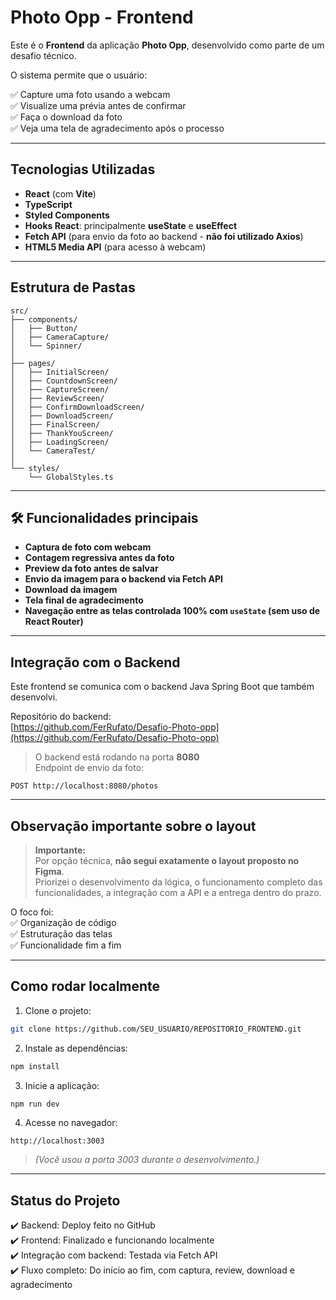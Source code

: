# Photo Opp - Frontend

Este é o **Frontend** da aplicação **Photo Opp**, desenvolvido como parte de um desafio técnico.

O sistema permite que o usuário:

✅ Capture uma foto usando a webcam  
✅ Visualize uma prévia antes de confirmar  
✅ Faça o download da foto  
✅ Veja uma tela de agradecimento após o processo  

---

## Tecnologias Utilizadas

- **React** (com **Vite**)
- **TypeScript**
- **Styled Components**
- **Hooks React**: principalmente **useState** e **useEffect**
- **Fetch API** (para envio da foto ao backend - **não foi utilizado Axios**)
- **HTML5 Media API** (para acesso à webcam)

---

## Estrutura de Pastas

```
src/
├── components/
│   ├── Button/
│   ├── CameraCapture/
│   └── Spinner/
│
├── pages/
│   ├── InitialScreen/
│   ├── CountdownScreen/
│   ├── CaptureScreen/
│   ├── ReviewScreen/
│   ├── ConfirmDownloadScreen/
│   ├── DownloadScreen/
│   ├── FinalScreen/
│   ├── ThankYouScreen/
│   ├── LoadingScreen/
│   └── CameraTest/
│
└── styles/
    └── GlobalStyles.ts
```

---

## 🛠️ Funcionalidades principais

-  **Captura de foto com webcam**
-  **Contagem regressiva antes da foto**
-  **Preview da foto antes de salvar**
-  **Envio da imagem para o backend via Fetch API**
-  **Download da imagem**
-  **Tela final de agradecimento**
-  **Navegação entre as telas controlada 100% com `useState` (sem uso de React Router)**

---

##  Integração com o Backend

Este frontend se comunica com o backend Java Spring Boot que também desenvolvi.

Repositório do backend:  
[https://github.com/FerRufato/Desafio-Photo-opp](https://github.com/FerRufato/Desafio-Photo-opp)

> O backend está rodando na porta **8080**  
> Endpoint de envio da foto:  

```
POST http://localhost:8080/photos
```

---

##  Observação importante sobre o layout

> **Importante:**  
> Por opção técnica, **não segui exatamente o layout proposto no Figma**.  
> Priorizei o desenvolvimento da lógica, o funcionamento completo das funcionalidades, a integração com a API e a entrega dentro do prazo.  

O foco foi:  
✅ Organização de código  
✅ Estruturação das telas  
✅ Funcionalidade fim a fim  

---

##  Como rodar localmente

1. Clone o projeto:

```bash
git clone https://github.com/SEU_USUARIO/REPOSITORIO_FRONTEND.git
```

2. Instale as dependências:

```bash
npm install
```

3. Inicie a aplicação:

```bash
npm run dev
```

4. Acesse no navegador:

```
http://localhost:3003
```

> *(Você usou a porta 3003 durante o desenvolvimento.)*

---

##  Status do Projeto

✔️ Backend: Deploy feito no GitHub  
✔️ Frontend: Finalizado e funcionando localmente  
✔️ Integração com backend: Testada via Fetch API  
✔️ Fluxo completo: Do início ao fim, com captura, review, download e agradecimento  
